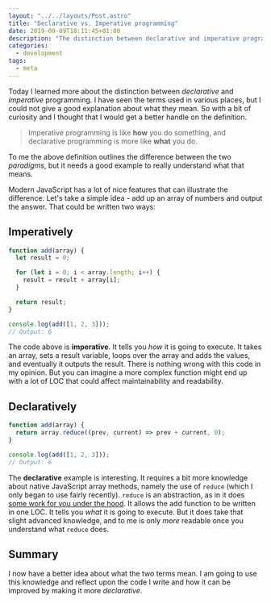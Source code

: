 ```yaml
---
layout: "../../layouts/Post.astro"
title: "Declarative vs. Imperative programming"
date: 2019-09-09T18:11:45+01:00
description: "The distinction between declarative and imperative programming"
categories:
  - development
tags:
  - meta
---
```


Today I learned more about the distinction between _declarative_ and _imperative_ programming. I have seen the terms used in various places, but I could not give a good explanation about what they mean. So with a bit of curiosity and I thought that I would get a better handle on the definition.

> Imperative programming is like **how** you do something, and declarative programming is more like **what** you do.

<!--more-->

To me the above definition outlines the difference between the two _paradigms_, but it needs a good example to really understand what that means.

Modern JavaScript has a lot of nice features that can illustrate the difference. Let's take a simple idea - add up an array of numbers and output the answer. That could be written two ways:

## Imperatively

```javascript
function add(array) {
  let result = 0;

  for (let i = 0; i < array.length; i++) {
    result = result + array[i];
  }

  return result;
}

console.log(add([1, 2, 3]));
// Output: 6
```

The code above is **imperative**. It tells you _how_ it is going to execute. It takes an array, sets a result variable, loops over the array and adds the values, and eventually it outputs the result. There is nothing wrong with this code in my opinion. But you can imagine a more complex function might end up with a lot of LOC that could affect maintainability and readability.

## Declaratively

```javascript
function add(array) {
  return array.reduce((prev, current) => prev + current, 0);
}

console.log(add([1, 2, 3]));
// Output: 6
```

The **declarative** example is interesting. It requires a bit more knowledge about native JavaScript array methods, namely the use of `reduce` (which I only began to use fairly recently). `reduce` is an abstraction, as in it does [some work for you under the hood](https://developer.mozilla.org/en-US/docs/Web/JavaScript/Reference/Global_Objects/Array/Reduce). It allows the add function to be written in one LOC. It tells you _what_ it is going to execute. But it does take that slight advanced knowledge, and to me is only _more_ readable once you understand what `reduce` does.

## Summary

I now have a better idea about what the two terms mean. I am going to use this knowledge and reflect upon the code I write and how it can be improved by making it more _declarative_.

